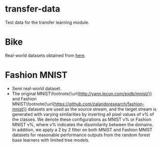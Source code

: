 # transfer-data
Test data for the transfer learning module.

# Bike
Real-world datasets obtained from [here](https://www.cs.bham.ac.uk/~minkull/publications/DuICDM2020.pdf). 

# Fashion MNIST
* Semi real-world dataset.
* The original MNIST\footnote{\url{http://yann.lecun.com/exdb/mnist/}} and Fashion MNIST\footnote{\url{https://github.com/zalandoresearch/fashion-mnist}} datasets are used as the source stream, and the target stream is generated with varying similarities by inverting all pixel values of v% of the classes. We denote these configurations as MNIST v% or Fashion MNIST v%, where v% indicates the dissimilarity between the domains. In addition, we apply a 2 by 2 filter on both MNIST and Fashion MNIST datasets for reasonable performance outputs from the random forest base learners with limited tree models.
